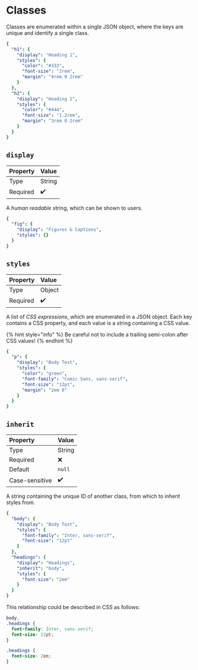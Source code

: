 # Classes

Classes are enumerated within a single JSON object, where the keys are unique and identify a single class.

```yaml
{
  "h1": {
    "display": "Heading 1",
    "styles": {
      "color": "#333",
      "font-size": "2rem",
      "margin": "4rem 0 2rem"
    }
  },
  "h2": {
    "display": "Heading 2",
    "styles": {
      "color": "#444",
      "font-size": "1.2rem",
      "margin": "3rem 0 2rem"
    }
  }
}
```

## `display`

| Property | Value |
| :--- | :--- |
| Type | String |
| Required | ✔️ |

A _human readable_ string, which can be shown to users.

```yaml
{
  "fig": {
    "display": "Figures & Captions",
    "styles": {}
  }
}
```



## `styles`

| Property | Value |
| :--- | :--- |
| Type | Object |
| Required | ✔️ |

A list of _CSS expressions_, which are enumerated in a JSON object. Each key contains a CSS property, and each value is a string containing a CSS value.

{% hint style="info" %}
Be careful not to include a trailing semi-colon after CSS values!
{% endhint %}

```yaml
{
  "p": {
    "display": "Body Text",
    "styles": {
      "color": "green",
      "font-family": "Comic Sans, sans-serif",
      "font-size": "12pt",
      "margin": "2em 0"
    }
  }
}
```

## `inherit`

| Property | Value |
| :--- | :--- |
| Type | String |
| Required | ❌ |
| Default | `null` |
| Case-sensitive | ✔️ |

A string containing the unique ID of another class, from which to inherit styles from.

```yaml
{
  "body": {
    "display": "Body Text",
    "styles": {
      "font-family": "Inter, sans-serif",
      "font-size": "12pt"
    }
  },
  "headings": {
    "display": "Headings",
    "inherit": "body",
    "styles": {
      "font-size": "2em"
    }
  }
}
```

This relationship could be described in CSS as follows:

```css
body,
.headings {
  font-family: Inter, sans-serif;
  font-size: 12pt;
}

.headings {
  font-size: 2em;
}
```

